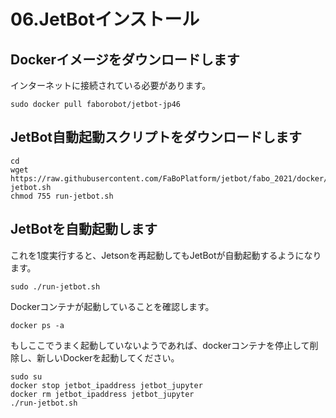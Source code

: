 # 06.JetBotインストール

## Dockerイメージをダウンロードします

インターネットに接続されている必要があります。
```
sudo docker pull faborobot/jetbot-jp46
```

## JetBot自動起動スクリプトをダウンロードします
```
cd
wget https://raw.githubusercontent.com/FaBoPlatform/jetbot/fabo_2021/docker/run-jetbot.sh
chmod 755 run-jetbot.sh
```

## JetBotを自動起動します
これを1度実行すると、Jetsonを再起動してもJetBotが自動起動するようになります。  
```
sudo ./run-jetbot.sh
```

Dockerコンテナが起動していることを確認します。

```
docker ps -a
```

もしここでうまく起動していないようであれば、dockerコンテナを停止して削除し、新しいDockerを起動してください。  

```
sudo su
docker stop jetbot_ipaddress jetbot_jupyter
docker rm jetbot_ipaddress jetbot_jupyter
./run-jetbot.sh
```

